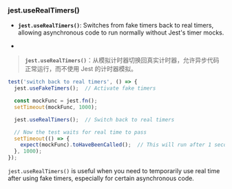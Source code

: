 ### jest.useRealTimers()

- **`jest.useRealTimers()`**: Switches from fake timers back to real timers, allowing asynchronous code to run normally without Jest's timer mocks.

- <audio src="..\..\mp3/__`jest.useReal.mp3"></audio>

> **`jest.useRealTimers()`**：从模拟计时器切换回真实计时器，允许异步代码正常运行，而不使用 Jest 的计时器模拟。
>
> <audio src="..\..\mp3/`jest.useRealTi.mp3"></audio>

```js
test('switch back to real timers', () => {
  jest.useFakeTimers();  // Activate fake timers

  const mockFunc = jest.fn();
  setTimeout(mockFunc, 1000);

  jest.useRealTimers();  // Switch back to real timers

  // Now the test waits for real time to pass
  setTimeout(() => {
    expect(mockFunc).toHaveBeenCalled();  // This will run after 1 second in real time
  }, 1000);
});
```

<audio src="..\..\mp3/这段代码演示了如何在 Jest.mp3"></audio>

`jest.useRealTimers()` is useful when you need to temporarily use real time after using fake timers, especially for certain asynchronous code.